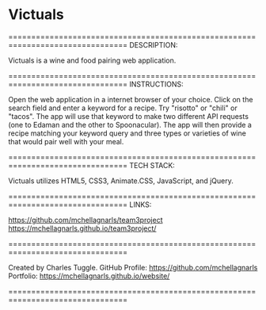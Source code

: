 # Victuals
================================================================================
DESCRIPTION:

Victuals is a wine and food pairing web application. 

================================================================================
INSTRUCTIONS:

Open the web application in a internet browser of your choice. Click on the search field and enter a keyword for a recipe. Try "risotto" or "chili" or "tacos". The app will use that keyword to make two different API requests (one to Edaman and the other to Spoonacular). The app will then provide a recipe matching your keyword query and three types or varieties of wine that would pair well with your meal. 

================================================================================
TECH STACK:

Victuals utilizes HTML5, CSS3, Animate.CSS, JavaScript, and jQuery.

================================================================================
LINKS:

https://github.com/mchellagnarls/team3project
https://mchellagnarls.github.io/team3project/


================================================================================

Created by Charles Tuggle. 
GitHub Profile: https://github.com/mchellagnarls
Portfolio: https://mchellagnarls.github.io/website/

================================================================================